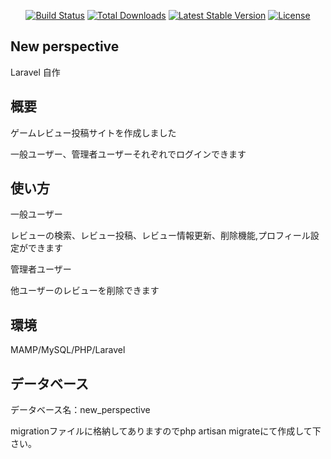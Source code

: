

<p align="center">
<a href="https://travis-ci.org/laravel/framework"><img src="https://travis-ci.org/laravel/framework.svg" alt="Build Status"></a>
<a href="https://packagist.org/packages/laravel/framework"><img src="https://img.shields.io/packagist/dt/laravel/framework" alt="Total Downloads"></a>
<a href="https://packagist.org/packages/laravel/framework"><img src="https://img.shields.io/packagist/v/laravel/framework" alt="Latest Stable Version"></a>
<a href="https://packagist.org/packages/laravel/framework"><img src="https://img.shields.io/packagist/l/laravel/framework" alt="License"></a>
</p>

## New perspective

Laravel 自作


## 概要
ゲームレビュー投稿サイトを作成しました

一般ユーザー、管理者ユーザーそれぞれでログインできます

## 使い方
一般ユーザー

レビューの検索、レビュー投稿、レビュー情報更新、削除機能,プロフィール設定ができます

管理者ユーザー

他ユーザーのレビューを削除できます


### 

## 環境
MAMP/MySQL/PHP/Laravel

## データベース

データベース名：new_perspective

migrationファイルに格納してありますのでphp artisan migrateにて作成して下さい。



